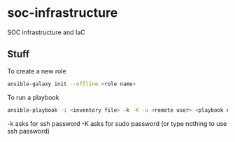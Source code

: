 # soc-infrastructure

SOC infrastructure and IaC

## Stuff

To create a new role

```bash
ansible-galaxy init --offline <role name>
```

To run a playbook

```bash
ansible-playbook -i <inventory file> -k -K -u <remote user> <playbook name>
```

-k asks for ssh password
-K asks for sudo password (or type nothing to use ssh password)
